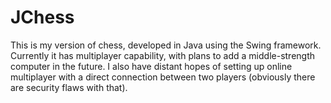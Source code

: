 # JChess

This is my version of chess, developed in Java using the Swing framework. Currently it has multiplayer capability, with plans to add a middle-strength computer in the future.
I also have distant hopes of setting up online multiplayer with a direct connection between two players (obviously there are security flaws with that).
